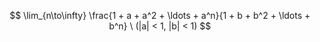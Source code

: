 $$ \lim_{n\to\infty} \frac{1 + a + a^2 + \ldots + a^n}{1 + b + b^2 + \ldots + b^n} \ (|a| < 1, |b| < 1) $$
